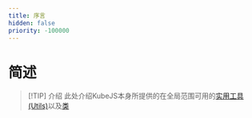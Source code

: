 ```yaml
---
title: 序言
hidden: false
priority: -100000
---
```

# 简述

>[!TIP] 介绍
> 此处介绍KubeJS本身所提供的在全局范围可用的[实用工具(Utils)](utils/Utils.md)以及[类](classes/)

